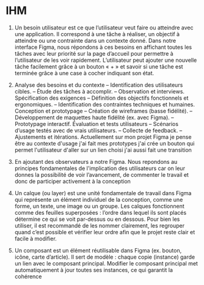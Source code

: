 # IHM


1)  Un besoin utilisateur est ce que l’utilisateur veut faire ou atteindre avec une application. Il correspond à une tâche à réaliser, un objectif à atteindre ou une contrainte dans un contexte donné. Dans notre interface Figma, nous répondons à ces besoins en affichant toutes les tâches avec leur priorité sur la page d’accueil pour permettre à l’utilisateur de les voir rapidement. L’utilisateur peut ajouter une nouvelle tâche facilement grâce à un bouton « + » et savoir si une tâche est terminée grâce à une case à cocher indiquant son état.

2)   Analyse des besoins et du contexte – Identification des utilisateurs cibles. – Étude
des tâches à accomplir. – Observation et interviews.
 Spécification des exigences – Définition des objectifs fonctionnels et ergonomiques. –
Identification des contraintes techniques et humaines.
 Conception et prototypage – Création de wireframes (basse fidélité). – Développement
de maquettes haute fidélité (ex. avec Figma). – Prototypage interactif.
 Évaluation et tests utilisateurs – Scénarios d’usage testés avec de vrais utilisateurs.
– Collecte de feedback. – Ajustements et itérations. 
Actuellement sur mon projet Figma je pense être au contexte d'usage j'ai fait mes prototypes j'ai crée un bouton qui permet l'utilisateur d'aller sur un lien choisi j'ai aussi fait une transition 

3)  En ajoutant des observateurs a notre Figma. Nous repondons au principes fondamentales de l'implication des utilisateurs car on leur donnes la possibilité de voir l’avancement, de commenter le travail et donc de participer activement à la conception


4)  Un calque (ou layer) est une unité fondamentale de travail dans Figma qui représente un élément individuel de la conception, comme une forme, un texte, une image ou un groupe. Les calques fonctionnent comme des feuilles superposées : l’ordre dans lequel ils sont placés détermine ce qui se voit par-dessus ou en dessous. Pour bien les utiliser, il est recommandé de les nommer clairement, les regrouper quand c’est possible et vérifier leur ordre afin que le projet reste clair et facile à modifier.

5)  Un composant est un élément réutilisable dans Figma (ex. bouton, icône, carte d’article).
Il sert de modèle : chaque copie (instance) garde un lien avec le composant principal.
Modifier le composant principal met automatiquement à jour toutes ses instances, ce qui
garantit la cohérence

